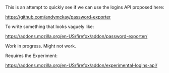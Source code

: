 This is an attempt to quickly see if we can use the logins API proposed here:

https://github.com/andymckay/password-exporter

To write something that looks vaguely like:

https://addons.mozilla.org/en-US/firefox/addon/password-exporter/

Work in progress. Might not work.

Requires the Experiment:

https://addons.mozilla.org/en-US/firefox/addon/experimental-logins-api/

